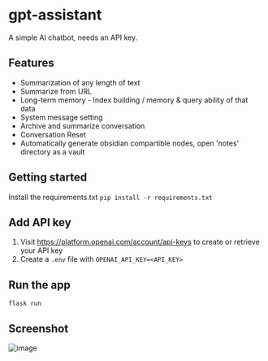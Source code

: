 # gpt-assistant

A simple AI chatbot, needs an API key.

## Features

- Summarization of any length of text
- Summarize from URL
- Long-term memory - Index building / memory & query ability of that data
- System message setting
- Archive and summarize conversation
- Conversation Reset
- Automatically generate obsidian compartible nodes, open 'notes' directory as a vault

## Getting started

Install the requirements.txt
`pip install -r requirements.txt`

## Add API key

1. Visit https://platform.openai.com/account/api-keys to create or retrieve your API key
2. Create a `.env` file with `OPENAI_API_KEY=<API_KEY>`

## Run the app

`flask run`

## Screenshot

![image](https://github.com/wuup/gpt-assistant/assets/1614831/abb86411-b470-44be-9dd3-7120af07dd3b)
